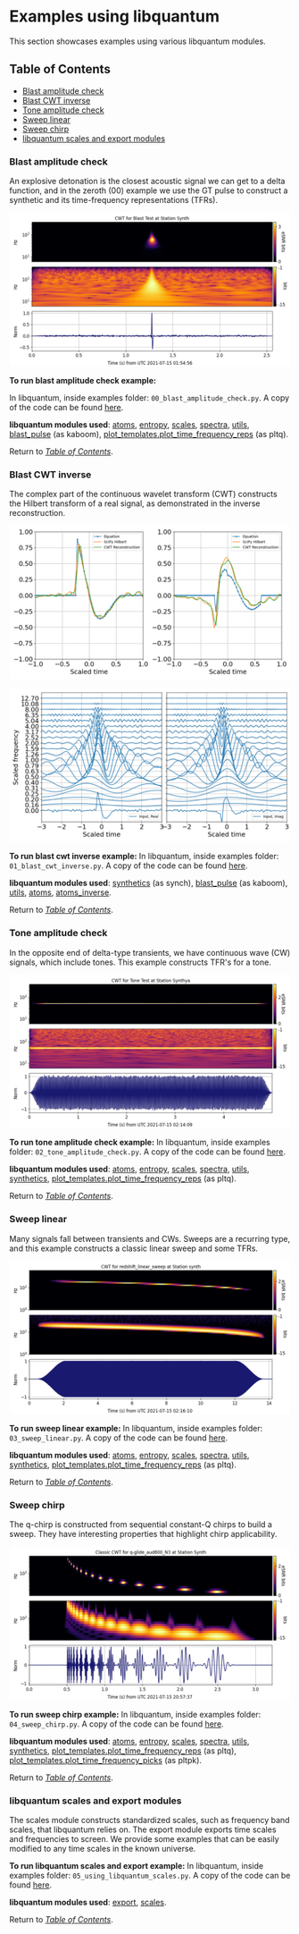 # Examples using libquantum
This section showcases examples using various libquantum modules.

## Table of Contents

<!-- toc -->

- [Blast amplitude check](#blast-amplitude-check)
- [Blast CWT inverse](#blast-cwt-inverse)
- [Tone amplitude check](#tone-amplitude-check)
- [Sweep linear](#sweep-linear)
- [Sweep chirp](#sweep-chirp)
- [libquantum scales and export modules](#libquantum-scales-and-export-modules)


<!-- tocstop -->


### Blast amplitude check

An explosive detonation is the closest acoustic signal we can get to a 
delta function, and in the zeroth (00) example we use the GT pulse to construct a synthetic 
and its time-frequency representations (TFRs).

![](img/example0.png)

**To run blast amplitude check example:**

In libquantum, inside examples folder: ```00_blast_amplitude_check.py```.
A copy of the code can be found
 [here](https://github.com/RedVoxInc/libquantum/blob/master/examples/00_blast_amplitude_check.py).

**libquantum modules used**: [atoms](https://redvoxinc.github.io/libquantum/atoms.html),
[entropy](https://redvoxinc.github.io/libquantum/entropy.html),
[scales](https://redvoxinc.github.io/libquantum/scales.html),
[spectra](https://redvoxinc.github.io/libquantum/spectra.html), 
[utils](https://redvoxinc.github.io/libquantum/utils.html), 
[blast_pulse](https://redvoxinc.github.io/libquantum/blast_pulse.html) (as kaboom), 
[plot_templates.plot_time_frequency_reps](https://redvoxinc.github.io/libquantum/plot_templates/plot_time_frequency_reps.html) (as pltq).

Return to _[Table of Contents](#table-of-contents)_.

### Blast CWT inverse

The complex part of the continuous wavelet transform (CWT) 
constructs the Hilbert transform of a real signal, as demonstrated 
in the inverse reconstruction.

![](img/example1_1.png)

![](img/example1_2.png)

**To run blast cwt inverse example:**
In libquantum, inside examples folder: ```01_blast_cwt_inverse.py```.
A copy of the code can be found 
[here](https://github.com/RedVoxInc/libquantum/blob/master/examples/01_blast_cwt_inverse.py).

**libquantum modules used**: [synthetics](https://redvoxinc.github.io/libquantum/synthetics.html) (as synch), 
[blast_pulse](https://redvoxinc.github.io/libquantum/blast_pulse.html) (as kaboom), 
[utils](https://redvoxinc.github.io/libquantum/utils.html), 
[atoms](https://redvoxinc.github.io/libquantum/atoms.html),
[atoms_inverse](https://redvoxinc.github.io/libquantum/atoms_inverse.html).

Return to _[Table of Contents](#table-of-contents)_.

### Tone amplitude check

In the opposite end of delta-type transients, 
we have continuous wave (CW) signals, which include tones.
This example constructs TFR's for a tone.


![](img/example2.png)

**To run tone amplitude check example:**
In libquantum, inside examples folder: ```02_tone_amplitude_check.py```.
A copy of the code can be found 
[here](https://github.com/RedVoxInc/libquantum/blob/master/examples/02_tone_amplitude_check.py).

**libquantum modules used**: [atoms](https://redvoxinc.github.io/libquantum/atoms.html),
[entropy](https://redvoxinc.github.io/libquantum/entropy.html), 
[scales](https://redvoxinc.github.io/libquantum/scales.html), 
[spectra](https://redvoxinc.github.io/libquantum/spectra.html), 
[utils](https://redvoxinc.github.io/libquantum/utils.html),
[synthetics](https://redvoxinc.github.io/libquantum/synthetics.html), 
[plot_templates.plot_time_frequency_reps](https://redvoxinc.github.io/libquantum/plot_templates/plot_time_frequency_reps.html) (as pltq).

Return to _[Table of Contents](#table-of-contents)_.

### Sweep linear

Many signals fall between transients and CWs. Sweeps are a recurring type, 
and this example constructs a classic linear sweep and some TFRs.

![](img/example3.png)

**To run sweep linear example:**
In libquantum, inside examples folder: ```03_sweep_linear.py```.
A copy of the code can be found 
[here](https://github.com/RedVoxInc/libquantum/blob/master/examples/03_sweep_linear.py).

**libquantum modules used**: 
[atoms](https://redvoxinc.github.io/libquantum/atoms.html), 
[entropy](https://redvoxinc.github.io/libquantum/entropy.html),
[scales](https://redvoxinc.github.io/libquantum/scales.html), 
[spectra](https://redvoxinc.github.io/libquantum/spectra.html), 
[utils](https://redvoxinc.github.io/libquantum/utils.html), 
[synthetics](https://redvoxinc.github.io/libquantum/synthetics.html),
[plot_templates.plot_time_frequency_reps](https://redvoxinc.github.io/libquantum/plot_templates/plot_time_frequency_reps.html) (as pltq).

Return to _[Table of Contents](#table-of-contents)_.

### Sweep chirp

The q-chirp is constructed from sequential constant-Q chirps to build a sweep.
They have interesting properties that highlight chirp applicability.

![](img/example4.png)

**To run sweep chirp example:**
In libquantum, inside examples folder: ```04_sweep_chirp.py```.
A copy of the code can be found
 [here](https://github.com/RedVoxInc/libquantum/blob/master/examples/04_sweep_chirp.py).

**libquantum modules used**: 
[atoms](https://redvoxinc.github.io/libquantum/atoms.html), 
[entropy](https://redvoxinc.github.io/libquantum/entropy.html), 
[scales](https://redvoxinc.github.io/libquantum/scales.html), 
[spectra](https://redvoxinc.github.io/libquantum/spectra.html), 
[utils](https://redvoxinc.github.io/libquantum/utils.html), 
[synthetics](https://redvoxinc.github.io/libquantum/synthetics.html),
[plot_templates.plot_time_frequency_reps](https://redvoxinc.github.io/libquantum/plot_templates/plot_time_frequency_reps.html) (as pltq), 
[plot_templates.plot_time_frequency_picks](https://redvoxinc.github.io/libquantum/plot_templates/plot_time_frequency_picks.html) (as pltpk).

Return to _[Table of Contents](#table-of-contents)_.

### libquantum scales and export modules

The scales module constructs standardized scales, such as frequency band scales, that libquantum relies on. 
The export module exports time scales and frequencies to screen. 
We provide some examples that can be easily modified to any time scales
in the known universe.
  
**To run libquantum scales and export example:**
In libquantum, inside examples folder: ```05_using_libquantum_scales.py```.
A copy of the code can be found 
[here](https://github.com/RedVoxInc/libquantum/blob/master/examples/05_using_libquantum_scales.py).

**libquantum modules used**: 
[export](https://redvoxinc.github.io/libquantum/export.html),
[scales](https://redvoxinc.github.io/libquantum/scales.html).

Return to _[Table of Contents](#table-of-contents)_.
